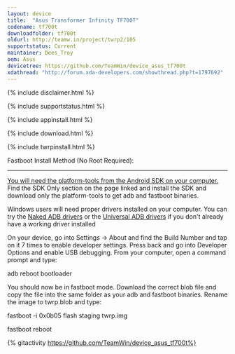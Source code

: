 ```yaml
---
layout: device
title:  "Asus Transformer Infinity TF700T"
codename: tf700t
downloadfolder: tf700t
oldurl: http://teamw.in/project/twrp2/105
supportstatus: Current
maintainer: Dees_Troy
oem: Asus
devicetree: https://github.com/TeamWin/device_asus_tf700t
xdathread: "http://forum.xda-developers.com/showthread.php?t=1797692"
---
```


{% include disclaimer.html %}

{% include supportstatus.html %}

{% include appinstall.html %}

{% include download.html %}

{% include twrpinstall.html %}

<div class='page-heading'>Fastboot Install Method (No Root Required):</div>
<hr />
<p class="text"><a href="http://developer.android.com/sdk/index.html">You will need the platform-tools from the Android SDK on your computer.</a> Find the SDK Only section on the page linked and install the SDK and download only the platform-tools to get adb and fastboot binaries.</p>
<p class="text">Windows users will need proper drivers installed on your computer. You can try the <a href="http://www.xda-developers.com/universal-naked-driver-solves-your-adb-driver-problems-on-windows/">Naked ADB drivers</a> or the <a href="http://www.koushikdutta.com/post/universal-adb-driver">Universal ADB drivers</a> if you don't already have a working driver installed</p>
<p class="text">On your device, go into Settings -> About and find the Build Number and tap on it 7 times to enable developer settings. Press back and go into Developer Options and enable USB debugging. From your computer, open a command prompt and type:</p>
<p class="text">adb reboot bootloader</p>
<p class="text">You should now be in fastboot mode. Download the correct blob file and copy the file into the same folder as your adb and fastboot binaries. Rename the image to twrp.blob and type:</p>
<p class="text">fastboot -i 0x0b05 flash staging twrp.img<p></p>fastboot reboot</p>

{% gitactivity  https://github.com/TeamWin/device_asus_tf700t%}
